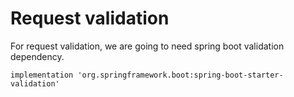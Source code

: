# Request validation

For request validation, we are going to need spring boot validation dependency.

```text
implementation 'org.springframework.boot:spring-boot-starter-validation'
```
